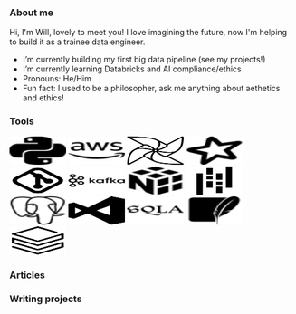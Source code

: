 ### About me

Hi, I'm Will, lovely to meet you! I love imagining the future, now I'm helping to build it as a trainee data engineer.

- I’m currently building my first big data pipeline (see my projects!) 
- I’m currently learning Databricks and AI compliance/ethics
- Pronouns: He/Him
- Fun fact: I used to be a philosopher, ask me anything about aethetics and ethics! 

  
### Tools
<img src="https://raw.githubusercontent.com/WillEckersley/WillEckersley/main/personal_github_images/python.svg" width="100" height="50"> <img src="https://raw.githubusercontent.com/WillEckersley/WillEckersley/main/personal_github_images/amazonaws.svg" width="100" height="50"> <img src="https://raw.githubusercontent.com/WillEckersley/WillEckersley/main/personal_github_images/apache-airflow-svgrepo-com.svg" width="100" height="50"> <img src="https://raw.githubusercontent.com/WillEckersley/WillEckersley/main/personal_github_images/apachespark.svg" width="100" height="50"> <img src="https://raw.githubusercontent.com/WillEckersley/WillEckersley/main/personal_github_images/git-svgrepo-com.svg" width="100" height="50"> <img src="https://raw.githubusercontent.com/WillEckersley/WillEckersley/main/personal_github_images/kafka-svgrepo-com.svg" width="100" height="50"> <img src="https://raw.githubusercontent.com/WillEckersley/WillEckersley/main/personal_github_images/numpy.svg" width="100" height="50"> <img src="https://raw.githubusercontent.com/WillEckersley/WillEckersley/main/personal_github_images/pandas-svgrepo-com.svg" width="100" height="50"> <img src="https://raw.githubusercontent.com/WillEckersley/WillEckersley/main/personal_github_images/postgresql.svg" width="100" height="50"> <img src="https://raw.githubusercontent.com/WillEckersley/WillEckersley/main/personal_github_images/visual-studio-145-svgrepo-com.svg" width="100" height="50"> <img src="https://raw.githubusercontent.com/WillEckersley/WillEckersley/main/personal_github_images/sqlalchemy.svg" width="100" height="50"> <img src="https://raw.githubusercontent.com/WillEckersley/WillEckersley/main/personal_github_images/sqlite.svg" width="100" height="50"> <img src="https://raw.githubusercontent.com/WillEckersley/WillEckersley/main/databricks-svgrepo-com.svg" width="100" height="50"> 

### Articles

### Writing projects 
